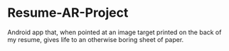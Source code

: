 # Resume-AR-Project
Android app that, when pointed at an image target printed on the back of my resume, gives life to an otherwise boring sheet of paper.
